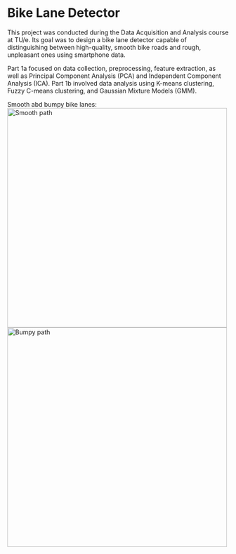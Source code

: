 # Bike Lane Detector

This project was conducted during the Data Acquisition and Analysis course at TU/e. Its goal was to design a bike lane detector capable of distinguishing between high-quality, smooth bike roads and rough, unpleasant ones using smartphone data.

Part 1a focused on data collection, preprocessing, feature extraction, as well as Principal Component Analysis (PCA) and Independent Component Analysis (ICA).
Part 1b involved data analysis using K-means clustering, Fuzzy C-means clustering, and Gaussian Mixture Models (GMM).

Smooth abd bumpy bike lanes:
<img src="https://github.com/user-attachments/assets/19411312-791f-46b5-b911-16dcd2c6c1f4" alt="Smooth path" width="500"/> <img src="https://github.com/user-attachments/assets/d5a47539-e147-40c0-93b2-7d199810d894" alt="Bumpy path" width="500"/>


